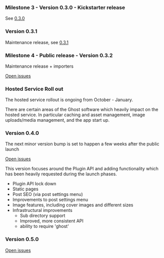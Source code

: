 ### Milestone 3 - Version 0.3.0 - Kickstarter release

See [0.3.0](https://github.com/TryGhost/Ghost/releases/tag/0.3.0)

### Version 0.3.1

Maintenance release,  see [0.3.1](https://github.com/TryGhost/Ghost/releases/tag/0.3.1)

### Milestone 4 - Public release - Version 0.3.2

Maintenance release + importers

[Open issues](https://github.com/TryGhost/Ghost/issues?milestone=8&state=open)

### Hosted Service Roll out

The hosted service rollout is ongoing from October - January. 

There are certain areas of the Ghost software which heavily impact on the hosted service. In particular caching and asset management, image uploads/media management, and the app start up.

### Version 0.4.0

The next minor version bump is set to happen a few weeks after the public launch

[Open issues](https://github.com/TryGhost/Ghost/issues?milestone=3&page=1&state=open)

This version focuses around the Plugin API and adding functionality which has been heavily requested during the launch phases.

* Plugin API lock down
* Static pages
* Post SEO (via post settings menu)
* Improvements to post settings menu
* Image features, including cover images and different sizes
* Infrastructural improvements
    * Sub directory support
    * Improved, more consistent API
    * ability to require 'ghost'

### Version 0.5.0

[Open issues](https://github.com/TryGhost/Ghost/issues?milestone=4&page=1&state=open)